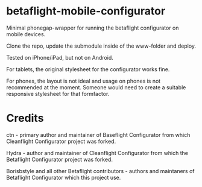 # betaflight-mobile-configurator
Minimal phonegap-wrapper for running the betaflight configurator on mobile devices.

Clone the repo, update the submodule inside of the www-folder and deploy.

Tested on iPhone/iPad, but not on Android.

For tablets, the original stylesheet for the configurator works fine.

For phones, the layout is not ideal and usage on phones is not recommended at the moment. Someone would need to create a suitable responsive stylesheet for that formfactor.


# Credits
ctn - primary author and maintainer of Baseflight Configurator from which Cleanflight Configurator project was forked.

Hydra - author and maintainer of Cleanflight Configurator from which the Betaflight Configurator project was forked.

Borisbstyle and all other Betaflight contributors - authors and maintaners of Betaflight Configurator which this project use.
